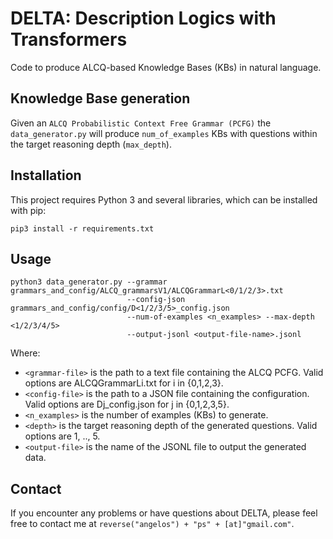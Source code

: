 # DELTA: Description Logics with Transformers

Code to produce ALCQ-based Knowledge Bases (KBs) in natural language. 

## Knowledge Base generation

Given an `ALCQ Probabilistic Context Free Grammar (PCFG)` the `data_generator.py` will produce `num_of_examples` KBs with questions within the target reasoning depth (`max_depth`).

## Installation

This project requires Python 3 and several libraries, which can be installed with pip:

```
pip3 install -r requirements.txt
```

## Usage

```
python3 data_generator.py --grammar grammars_and_config/ALCQ_grammarsV1/ALCQGrammarL<0/1/2/3>.txt 
                          --config-json grammars_and_config/config/D<1/2/3/5>_config.json 
                          --num-of-examples <n_examples> --max-depth <1/2/3/4/5> 
                          --output-jsonl <output-file-name>.jsonl
```

Where:

* `<grammar-file>` is the path to a text file containing the ALCQ PCFG. Valid options are ALCQGrammarLi.txt for i in {0,1,2,3}.
* `<config-file>` is the path to a JSON file containing the configuration. Valid options are Dj_config.json for j in {0,1,2,3,5}.
* `<n_examples>` is the number of examples (KBs) to generate.
* `<depth>` is the target reasoning depth of the generated questions. Valid options are 1, .., 5.
* `<output-file>` is the name of the JSONL file to output the generated data.


## Contact

If you encounter any problems or have questions about DELTA, please feel free to contact me at `reverse("angelos") + "ps" + [at]"gmail.com"`.
